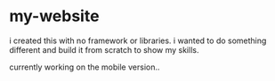 # my-website


i created this with no framework or libraries. i wanted to do something different and build it from scratch to show my skills.

currently working on the mobile version..
